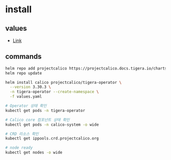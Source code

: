 # install

## values

- [Link](https://docs.tigera.io/calico/3.30/reference/installation/api#installation)

## commands

```bash
helm repo add projectcalico https://projectcalico.docs.tigera.io/charts
helm repo update
```

```bash
helm install calico projectcalico/tigera-operator \
  --version 3.30.3 \
  -n tigera-operator --create-namespace \
  -f values.yaml
```

```bash
# Operator 상태 확인
kubectl get pods -n tigera-operator

# Calico core 컴포넌트 상태 확인
kubectl get pods -n calico-system -o wide

# CRD 리소스 확인
kubectl get ippools.crd.projectcalico.org

# node ready
kubectl get nodes -o wide
```

